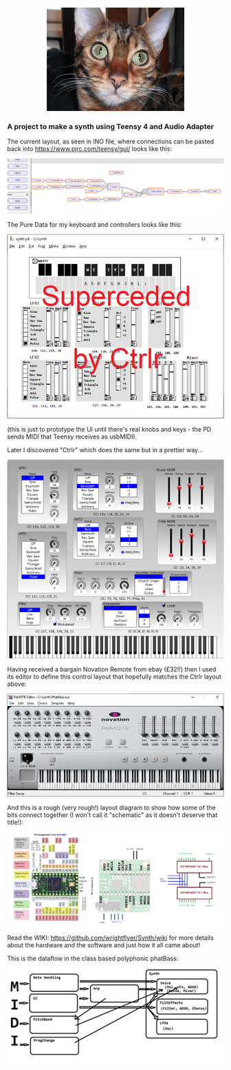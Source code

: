 <p align="center">
    <img width="320" height="240" src="src/noneCodeUtils/amelia320.png" />
</p>

### A project to make a synth using Teensy 4 and Audio Adapter

The current layout, as seen in INO file, where connections can be pasted back
into https://www.pjrc.com/teensy/gui/ looks like this:

![synth layout](src/noneCodeUtils/synth.png)

The Pure Data for my keyboard and controllers looks like this:

![keyb/controller layout](src/noneCodeUtils/synthpd.png)

(this is just to prototype the UI until there's real 
knobs and keys - the PD sends MIDI that Teensy receives
as usbMIDI).

Later I discovered "Ctrlr" which does the same but in a prettier way...

![keyb/controller layout](src/noneCodeUtils/synthctrlr.png)

Having received a bargain Novation Remote from ebay (£32!!) then I used
its editor to define this control layout that hopefully matches the Ctrlr
layout above:

![Novation layout](src/noneCodeUtils/novation.png)

And this is a rough (very rough!) layout diagram to show how some
of the bits connect together (I won't call it "schematic" as it doesn't
deserve that title!):

![electronic layout](src/noneCodeUtils/layout.png)

Read the WIKI: https://github.com/wrightflyer/Synth/wiki for more details
about the hardware and the software and just how it all came about!

This is the dataflow in the class based polyphonic phatBass:

![dataflow](src/wikiPics/data_flow.png)

